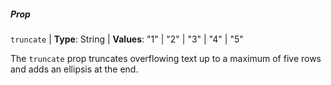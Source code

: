 ##### Prop
`truncate` | **Type**: String | **Values**: "1" | "2" | "3" | "4" | "5"

The `truncate` prop truncates overflowing text up to a maximum of five rows and adds an ellipsis at the end.
